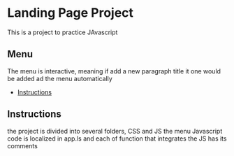 # Landing Page Project

This is a project to practice JAvascript 

## Menu

The menu is interactive, meaning if add a new paragraph title it one would be added ad the menu automatically 

* [Instructions](#instructions)

## Instructions
the project is divided into several folders, CSS and JS the menu Javascript code is localized in app.ls and each of function that integrates the JS has its comments

